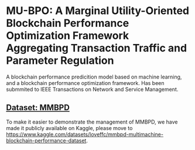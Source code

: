 # MU-BPO: A Marginal Utility-Oriented Blockchain Performance Optimization Framework Aggregating Transaction Traffic and Parameter Regulation
A blockchain performance predicition model based on machine learning, and a blockchain performance optimization framework. Has been submmited to IEEE Transactions on Network and Service Management.
## [Dataset: MMBPD](https://www.kaggle.com/datasets/loveffc/mmbpd-multimachine-blockchain-performance-dataset)
To make it easier to demonstrate the management of MMBPD, we have made it publicly available on Kaggle, please move to https://www.kaggle.com/datasets/loveffc/mmbpd-multimachine-blockchain-performance-dataset.
